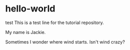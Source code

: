 # hello-world
test
This is a test line for the tutorial repository.

My name is Jackie.

Sometimes I wonder where wind starts. Isn't wind crazy?
